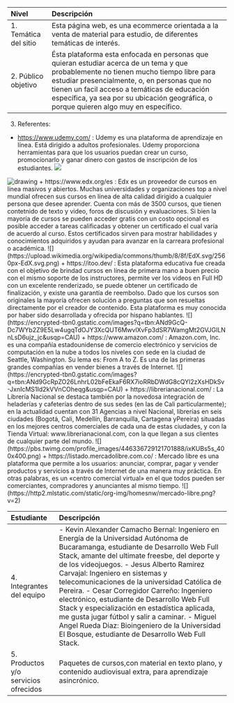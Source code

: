|Nivel| Descripción|
|:---------|:--------------|
|1. Temática del sitio | Esta página web, es una ecommerce orientada a la venta de material para estudio, de diferentes temáticas de interés.|
|2. Público objetivo | Ésta plataforma esta enfocada en personas que quieran estudiar acerca de un tema y que probablemente no tienen mucho tiempo libre para estudiar presencialmente, o, en personas que no tienen un facil acceso a temáticas de educación específica, ya sea por su ubicación geográfica, o porque quieren algo muy en específico.|
3. Referentes:
+ https://www.udemy.com/ : Udemy es una plataforma de aprendizaje en línea. Está dirigido a adultos profesionales. Udemy proporciona herramientas para que los usuarios puedan crear un curso, promocionarlo y ganar dinero con gastos de inscripción de los estudiantes.
![](https://logos-marcas.com/wp-content/uploads/2021/11/Udemy-Logo.png)
<img src="https://logos-marcas.com/wp-content/uploads/2021/11/Udemy-Logo.png" alt="drawing"/>
+ https://www.edx.org/es : Edx es un proveedor de cursos en línea masivos y abiertos. Muchas universidades y organizaciones top a nivel mundial ofrecen sus cursos en línea de alta calidad dirigido a cualquier persona que desee aprender. Cuenta con más de 3500 cursos, que tienen contetnido de texto y video, foros de discusión y evaluaciones. Si bien la mayoría de cursos se pueden acceder gratis con un costo opcional es posible acceder a tareas calificadas y obtener un certificado el cual varía de acuerdo al curso. Estos certificados sirven para mostrar habilidades y conocimientos adquiridos y ayudan para avanzar en la carreara profesional o académica.
![](https://upload.wikimedia.org/wikipedia/commons/thumb/8/8f/EdX.svg/2560px-EdX.svg.png)
+ https://itoo.dev/ : Esta plataforma educativa fue creada con el objetivo de brindad cursos en línea de primera mano a buen precio con el mismo soporte de los instructores, permite ver los videos en Full HD con un excelente renderizado, se puede obtener un certificado de finalización, y existe una garantía de reembolso. Dado que los cursos son originales la mayoría ofrecen solución a preguntas que son resueltas directamente por el creador de contenido. Esta plataforma es muy conocida por haber sido desarrollada y ofrecida por hispano hablantes. 
![](https://encrypted-tbn0.gstatic.com/images?q=tbn:ANd9GcQ-Dc7WYb2Z9E5Lw4ugqTdOJY3XcQUT6MwvlXvFp3dSR7WamgMt2GVJGlLNnLsD6ujz_jc&usqp=CAU)
+ https://www.amazon.com/ : Amazon.com, Inc. es una compañía estadounidense de comercio electrónico y servicios de computación en la nube a todos los niveles con sede en la ciudad de Seattle, Washington. Su lema es: From A to Z. Es una de las primeras grandes compañías en vender bienes a través de Internet. 
![](https://encrypted-tbn0.gstatic.com/images?q=tbn:ANd9GcRpZO26LnhrL02bFeEkaF6RX7ioRRbDWdG8cQYl2zXsHDkSv-JxnIcMS1Id2kVVnCOheqg&usqp=CAU)
+ https://librerianacional.com/ : La Librería Nacional se destaca también por la novedosa integración de heladerías y cafeterías dentro de sus sedes (en las de Cali particularmente); en la actualidad cuentan con 31 Agencias a nivel Nacional, librerías en seis ciudades (Bogotá, Cali, Medellín, Barranquilla, Cartagena yPereira) situadas en los mejores centros comerciales de cada una de estas ciudades, y con la Tienda Virtual: www.librerianacional.com, con la que llegan a sus clientes de cualquier parte del mundo. 
![](https://pbs.twimg.com/profile_images/446336729121701888/ixKUBs5s_400x400.png)
+ https://listado.mercadolibre.com.co/ : Mercado libre es una plataforma que permite a los usuarios: anunciar, comprar, pagar y vender productos y servicios a través de Internet de una manera muy práctica. En otras palabras, es un «centro comercial virtual» en el que todos pueden ser comerciantes, compradores y anunciantes al mismo tiempo.
![](https://http2.mlstatic.com/static/org-img/homesnw/mercado-libre.png?v=2)

|Estudiante| Descripción|
|:-------------|:-------------|
|4. Integrantes del equipo |- Kevin Alexander Camacho Bernal: Ingeniero en Energía de la Universidad Autónoma de Bucaramanga, estudiante de Desarrollo Web Full Stack, amante del ultimate freesbe, del deporte y de los videojuegos. - Jesus Alberto Ramirez Carvajal: Ingeniero en sistemas y telecomunicaciones de la universidad Católica de Pereira. - Cesar Corregidor Carreño: Ingeniero electrónico, estudiante de Desarrollo Web Full Stack y especialización en estadística aplicada, me gusta jugar fútbol y salir a caminar. - Miguel Angel Rueda Diaz: Bioingeniero de la Universidad El Bosque, estudiante de Desarrollo Web Full Stack.|
|5. Productos y/o servicios ofrecidos | Paquetes de cursos,con material en texto plano, y contenido audiovisual extra, para aprendizaje asincrónico.|
